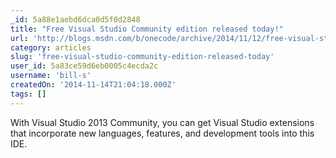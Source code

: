 ```yaml
---
_id: 5a88e1aebd6dca0d5f0d2848
title: "Free Visual Studio Community edition released today!"
url: 'http://blogs.msdn.com/b/onecode/archive/2014/11/12/free-visual-studio-community-edition-released-today.aspx'
category: articles
slug: 'free-visual-studio-community-edition-released-today'
user_id: 5a83ce59d6eb0005c4ecda2c
username: 'bill-s'
createdOn: '2014-11-14T21:04:18.000Z'
tags: []
---
```


With Visual Studio 2013 Community, you can get Visual Studio extensions that incorporate new languages, features, and development tools into this IDE.
